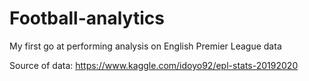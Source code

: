 # Football-analytics
My first go at performing analysis on English Premier League data

Source of data:
https://www.kaggle.com/idoyo92/epl-stats-20192020
